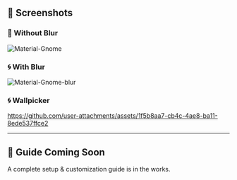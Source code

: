 ## 📸 Screenshots

### 🔲 Without Blur
![Material-Gnome](https://github.com/user-attachments/assets/2033fb23-3fcc-4a13-94a2-32127f342c13)

### 🌀 With Blur
![Material-Gnome-blur](https://github.com/user-attachments/assets/d19b7e54-d1ad-48a0-8d92-b30d977187c1)

### 🌀 Wallpicker
https://github.com/user-attachments/assets/1f5b8aa7-cb4c-4ae8-ba11-8ede537ffce2

---

## 🚧 Guide Coming Soon

A complete setup & customization guide is in the works.  
